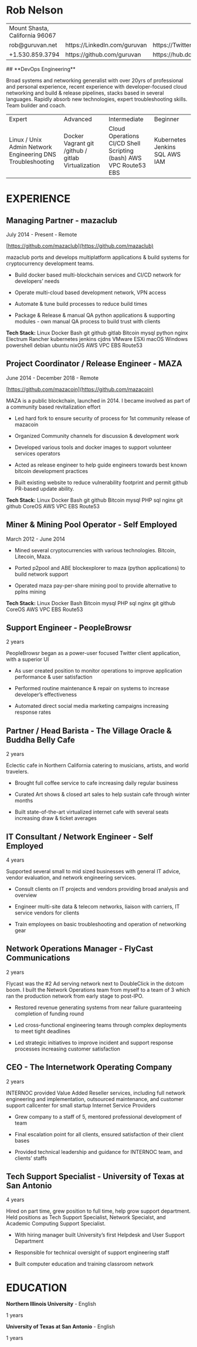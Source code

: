 # **Rob Nelson**
<table>
  <tr>
    <td>Mount Shasta, California 96067</td>
  </tr>
  <td>rob@guruvan.net</td>
  <td>
      https://LinkedIn.com/guruvan </td>
  <td>https://Twitter.com/guruvan</td>
  <tr>
  <td>+1.530.859.3794</td>
    <td>https://github.com/guruvan</td>
    <td>https://hub.docker.com/r/guruvan </td>
  </tr>
</table>
## **DevOps Engineering**

Broad systems and networking generalist with over 20yrs of professional and personal experience, recent experience with developer-focused cloud networking and build & release pipelines, stacks based in several languages.  Rapidly absorb new technologies, expert troubleshooting skills. Team builder and coach. 

<table>
  <tr>
    <td>Expert</td>
    <td>Advanced</td>
    <td>Intermediate</td>
    <td>Beginner</td>
  </tr>
  <tr>
    <td>Linux / Unix Admin
Network Engineering
DNS
Troubleshooting </td>
    <td>Docker
Vagrant
git /github / gitlab
Virtualization </td>
    <td>Cloud Operations
CI/CD
Shell Scripting (bash)
AWS VPC Route53 EBS</td>
    <td>Kubernetes
Jenkins
SQL
AWS IAM</td>
  </tr>
</table>

# **EXPERIENCE**

## **Managing Partner** - mazaclub

July 2014 - Present - Remote

[https://github.com/mazaclub](https://github.com/mazaclub) 

mazaclub ports and develops multiplatform applications & build systems for cryptocurrency development teams. 

* Build docker based multi-blockchain services  and CI/CD network for developers’ needs

* Operate multi-cloud based development network, VPN access

* Automate & tune build processes to reduce build times

* Package & Release & manual QA python applications & supporting modules - own manual QA process to build trust with clients

**Tech Stack:** Linux Docker Bash git github gitlab Bitcoin mysql python nginx Electrum Rancher kubernetes jenkins cjdns VMware ESXi macOS Windows powershell debian ubuntu nixOS  AWS VPC EBS Route53

## **Project Coordinator / Release Engineer** - MAZA

June 2014 - December 2018 - Remote

[https://github.com/mazacoin](https://github.com/mazacoin) 

MAZA is a public blockchain, launched in 2014.  I became involved as part of a community based revitalization effort

* Led hard fork to ensure security of process for 1st community release of mazacoin

* Organized Community channels for discussion & development work

* Developed various tools and docker images to support volunteer services operators 

* Acted as release engineer to help guide engineers towards best known bitcoin development practices

* Built existing website to reduce vulnerability footprint and permit github PR-based update ability.

**Tech Stack:** Linux Docker Bash git github Bitcoin mysql PHP sql nginx git github CoreOS AWS VPC EBS Route53

## **Miner & Mining Pool Operator** - Self Employed

March 2012 - June 2014

* Mined several cryptocurrencies with various technologies. Bitcoin, Litecoin, Maza. 

* Ported p2pool and ABE blockexplorer to maza (python applications) to build network support

* Operated maza pay-per-share mining pool to provide alternative to pplns mining 

**Tech Stack:** Linux Docker Bash Bitcoin mysql PHP sql nginx git github CoreOS AWS VPC EBS Route53

## **Support Engineer** - PeopleBrowsr

2 years

PeopleBrowsr began as a power-user focused Twitter client application, with a superior UI 

* As user created position to monitor operations to improve application performance & user satisfaction

* Performed routine maintenance & repair on systems to increase developer’s effectiveness

* Automated direct social media marketing campaigns increasing response rates

## **Partner / Head Barista** - The Village Oracle & Buddha Belly Cafe

2 years

Eclectic cafe in Northern California catering to musicians, artists, and world travelers. 

* Brought full coffee service to cafe increasing daily regular business

* Curated Art shows & closed art sales to help sustain cafe through winter months 

* Built state-of-the-art virtualized internet cafe with several seats increasing draw & ticket averages 

## **IT Consultant / Network Engineer** - Self Employed

4 years

Supported several small to mid sized businesses with general IT advice, vendor evaluation, and network engineering services.  

* Consult clients on IT projects and vendors providing broad analysis and overview

* Engineer  multi-site data &  telecom networks, liaison with carriers, IT service vendors for clients

* Train employees on basic troubleshooting and operation of networking gear

## **Network Operations Manager** - FlyCast Communications

2 years

Flycast was the #2 Ad serving network next to DoubleClick in the dotcom boom. I built the Network Operations team from myself to a team of 3 which ran the production network from early stage to post-IPO.  

* Restored revenue generating systems from near failure guaranteeing completion of funding round

* Led cross-functional engineering teams through complex deployments to meet tight deadlines

* Led strategic initiatives to improve incident and support response processes increasing customer satisfaction

## **CEO** - The Internetwork Operating Company

2 years

INTERNOC provided Value Added Reseller services, including full network engineering and implementation, outsourced maintenance, and customer support callcenter for small startup Internet Service Providers 

* Grew company to a staff of 5, mentored professional development of team 

* Final escalation point for all clients, ensured satisfaction of their client bases

* Provided technical leadership and guidance for INTERNOC team, and clients’ staffs

## **Tech Support Specialist** - University of Texas at San Antonio

4 years

Hired on part time, grew position to full time, help grow support department. Held positions as Tech Support Specialist, Network Specialst, and Academic Computing Support Specialist. 

* With hiring manager built University’s first Helpdesk and User Support Department

* Responsible for technical oversight of support engineering staff

* Built computer education and training classroom network 

# **EDUCATION**

**Northern Illinois University** - English

1 years

**University of Texas at San Antonio** - English

1 years


